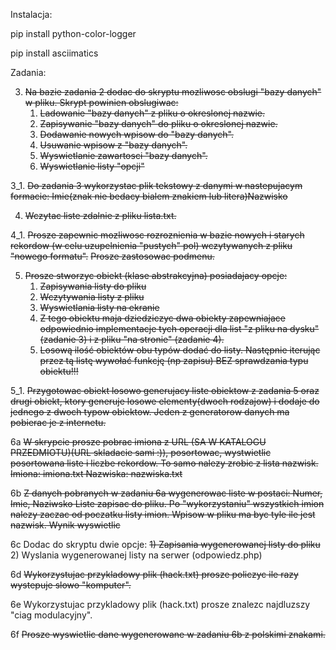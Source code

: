 Instalacja:

pip install python-color-logger

pip install asciimatics


Zadania:

3. ~~Na bazie zadania 2 dodac do skryptu mozliwosc obslugi "bazy danych" w pliku.
Skrypt powinien obslugiwac:~~
   1. ~~Ladowanie "bazy danych" z pliku o okreslonej nazwie.~~
   2. ~~Zapisywanie "bazy danych" do pliku o okreslonej nazwie.~~
   3. ~~Dodawanie nowych wpisow do "bazy danych".~~
   4. ~~Usuwanie wpisow z "bazy danych".~~
   5. ~~Wyswietlanie zawartosci "bazy danych".~~
   6. ~~Wyswietlanie listy "opcji"~~

3_1. ~~Do zadania 3 wykorzystac plik tekstowy z danymi w nastepujacym formacie:
Imie(znak nie bedacy bialem znakiem lub litera)Nazwisko~~

4. ~~Wczytac liste zdalnie z pliku lista.txt.~~

4_1. ~~Prosze zapewnic mozliwosc rozroznienia w bazie nowych i starych rekordow (w celu uzupelnienia "pustych" pol) wczytywanych z pliku "nowego formatu".~~
~~Prosze zastosowac podmenu.~~

5. ~~Prosze stworzyc obiekt (klase abstrakcyjna) posiadajacy opcje:~~
   1. ~~Zapisywania listy do pliku~~
   2. ~~Wczytywania listy z pliku~~
   3. ~~Wyswietlania listy na ekranie~~
   4. ~~Z tego obiektu maja dziedziczyc dwa obiekty zapewniajace odpowiednio implementacje tych operacji dla list "z pliku na dysku" (zadanie 3) i z pliku "na stronie" (zadanie 4).~~
   5. ~~Losową ilość obiektów obu typów dodać do listy. Następnie iterując przez tą listę wywołać funkcję (np zapisu) BEZ sprawdzania typu obiektu!!!~~

5_1. ~~Przygotowac obiekt losowo generujacy liste obiektow z zadania 5 oraz drugi obiekt, ktory generuje losowe elementy(dwoch rodzajow) i dodaje do jednego z dwoch typow obiektow. Jeden z generatorow danych ma pobierac je z internetu.~~

6a ~~W skrypcie prosze pobrac imiona z URL (SA W KATALOGU PRZEDMIOTU)(URL skladacie sami :)), posortowac, wystwietlic posortowana liste i liczbe rekordow. To samo nalezy zrobic z lista nazwisk.
Imiona: imiona.txt
Nazwiska: nazwiska.txt~~

6b ~~Z danych pobranych w zadaniu 6a wygenerowac liste w postaci:
Numer, Imie, Naziwsko
Liste zapisac do pliku. Po "wykorzystaniu" wszystkich imion nalezy zaczac od
poczatku listy imion. Wpisow w pliku ma byc tyle ile jest nazwisk.
Wynik wyswietlic~~

6c Dodac do skryptu dwie opcje:
~~1) Zapisania wygenerowanej listy do pliku~~
2) Wyslania wygenerowanej listy na serwer (odpowiedz.php)

6d
~~Wykorzystujac przykladowy plik (hack.txt) prosze policzyc ile razy wystepuje
slowo "komputer".~~

6e
Wykorzystujac przykladowy plik (hack.txt) prosze znalezc najdluzszy "ciag
modulacyjny".

6f
~~Prosze wyswietlic dane wygenerowane w zadaniu 6b z polskimi znakami.~~
